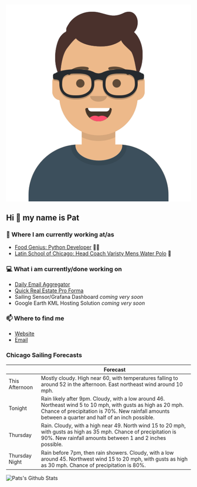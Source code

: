 [![Social banner for p-j-falconer](https://raw.githubusercontent.com/P-J-FALCONER/P-J-FALCONER/master/assets/avataaars.svg)](https://patfalconer.com/)
## Hi :wave: my name is Pat

### 💼 Where I am currently working at/as
- [Food Genius: Python Developer](https://getfoodgenius.com/) 🍔🐍
- [Latin School of Chicago: Head Coach Varisty Mens Water Polo](https://www.latinschool.org/) 🤽


### 💻 What i am currently/done working on
 - [Daily Email Aggregator](https://github.com/P-J-FALCONER/dott_daily_mail)
 - [Quick Real Estate Pro Forma](https://github.com/P-J-FALCONER/henry)
 - Sailing Sensor/Grafana Dashboard *coming very soon*
 - Google Earth KML Hosting Solution *coming very soon*

### 📫 Where to find me
 - [Website](https://patfalconer.com/)
 - [Email](mailto:patrick.j.falconer@gmail.com)


### Chicago Sailing Forecasts
|   | Forecast  |
|---|---|
| This Afternoon | Mostly cloudy. High near 60, with temperatures falling to around 52 in the afternoon. East northeast wind around 10 mph. |
| Tonight | Rain likely after 9pm. Cloudy, with a low around 46. Northeast wind 5 to 10 mph, with gusts as high as 20 mph. Chance of precipitation is 70%. New rainfall amounts between a quarter and half of an inch possible. |
| Thursday | Rain. Cloudy, with a high near 49. North wind 15 to 20 mph, with gusts as high as 35 mph. Chance of precipitation is 90%. New rainfall amounts between 1 and 2 inches possible. |
| Thursday Night | Rain before 7pm, then rain showers. Cloudy, with a low around 45. Northwest wind 15 to 20 mph, with gusts as high as 30 mph. Chance of precipitation is 80%. |

![Pats's Github Stats](https://github-readme-stats.vercel.app/api?username=p-j-falconer&show_icons=true&theme=radical)
